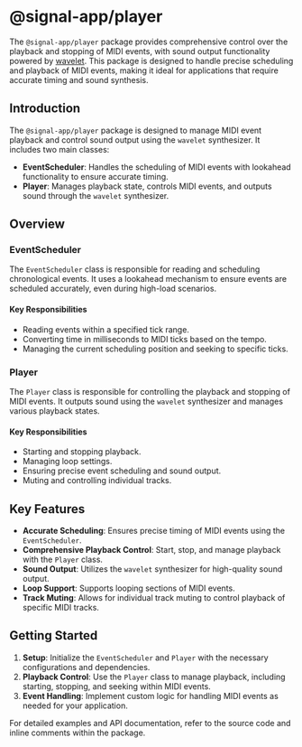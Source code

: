 # @signal-app/player

The `@signal-app/player` package provides comprehensive control over the playback and stopping of MIDI events, with sound output functionality powered by [wavelet](https://github.com/ryohey/wavelet). This package is designed to handle precise scheduling and playback of MIDI events, making it ideal for applications that require accurate timing and sound synthesis.

## Introduction

The `@signal-app/player` package is designed to manage MIDI event playback and control sound output using the `wavelet` synthesizer. It includes two main classes:

- **EventScheduler**: Handles the scheduling of MIDI events with lookahead functionality to ensure accurate timing.
- **Player**: Manages playback state, controls MIDI events, and outputs sound through the `wavelet` synthesizer.

## Overview

### EventScheduler

The `EventScheduler` class is responsible for reading and scheduling chronological events. It uses a lookahead mechanism to ensure events are scheduled accurately, even during high-load scenarios.

#### Key Responsibilities

- Reading events within a specified tick range.
- Converting time in milliseconds to MIDI ticks based on the tempo.
- Managing the current scheduling position and seeking to specific ticks.

### Player

The `Player` class is responsible for controlling the playback and stopping of MIDI events. It outputs sound using the `wavelet` synthesizer and manages various playback states.

#### Key Responsibilities

- Starting and stopping playback.
- Managing loop settings.
- Ensuring precise event scheduling and sound output.
- Muting and controlling individual tracks.

## Key Features

- **Accurate Scheduling**: Ensures precise timing of MIDI events using the `EventScheduler`.
- **Comprehensive Playback Control**: Start, stop, and manage playback with the `Player` class.
- **Sound Output**: Utilizes the `wavelet` synthesizer for high-quality sound output.
- **Loop Support**: Supports looping sections of MIDI events.
- **Track Muting**: Allows for individual track muting to control playback of specific MIDI tracks.

## Getting Started

1. **Setup**: Initialize the `EventScheduler` and `Player` with the necessary configurations and dependencies.
2. **Playback Control**: Use the `Player` class to manage playback, including starting, stopping, and seeking within MIDI events.
3. **Event Handling**: Implement custom logic for handling MIDI events as needed for your application.

For detailed examples and API documentation, refer to the source code and inline comments within the package.

